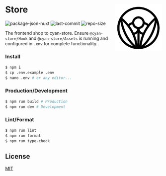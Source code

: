 # Store <img src="/public/socials/icon.png" align="right" width="150" />

![package-json-nuxt](https://img.shields.io/github/package-json/dependency-version/cyan-store/Shop/dev/nuxt) ![last-commit](https://img.shields.io/github/last-commit/cyan-store/Shop) ![repo-size](https://img.shields.io/github/repo-size/cyan-store/Shop)

The frontend shop to cyan-store. Ensure `@cyan-store/Hook` and `@cyan-store/Assets` is running and configured in `.env` for complete functionality.

### Install

```sh
$ npm i
$ cp .env.example .env
$ nano .env # or any editor...
```

### Production/Development

```sh
$ npm run build # Production
$ npm run dev # Development
```

### Lint/Format

```sh
$ npm run lint
$ npm run format
$ npm run type-check
```

## License

[MIT](LICENSE)

